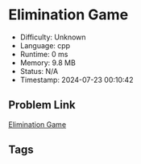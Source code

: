 # Elimination Game

- Difficulty: Unknown
- Language: cpp
- Runtime: 0 ms
- Memory: 9.8 MB
- Status: N/A
- Timestamp: 2024-07-23 00:10:42

## Problem Link
[Elimination Game](https://leetcode.com/problems/)

## Tags

